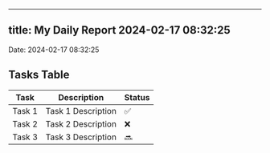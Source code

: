 
---
title: My Daily Report 2024-02-17 08:32:25
---

Date: 2024-02-17 08:32:25

## Tasks Table

| Task | Description | Status |
|------|-------------|--------|
| Task 1 | Task 1 Description | ✅ |
| Task 2 | Task 2 Description | ❌ |
| Task 3 | Task 3 Description | 🔜 |
